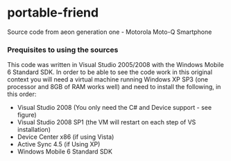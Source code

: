 # portable-friend
Source code from aeon generation one - Motorola Moto-Q Smartphone

### Prequisites to using the sources

This code was written in Visual Studio 2005/2008 with the Windows Mobile 6 Standard SDK. In order to be able to see the code work in this original context you will need a virtual machine running Windows XP SP3 (one processor and 8GB of RAM works well) and need to install the following, in this order:

* Visual Studio 2008 (You only need the C# and Device support - see figure)
* Visual Studio 2008 SP1 (the VM will restart on each step of VS installation)
* Device Center x86 (if using Vista)
* Active Sync 4.5 (if Using XP)
* Windows Mobile 6 Standard SDK
